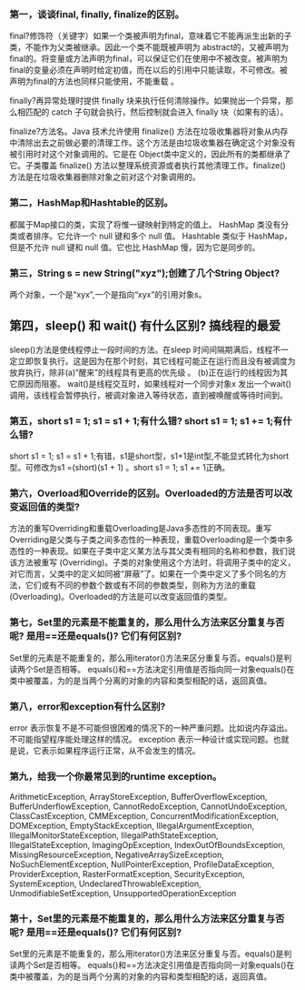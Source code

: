 ### 第一，谈谈final, finally, finalize的区别。
  final?修饰符（关键字）如果一个类被声明为final，意味着它不能再派生出新的子类，不能作为父类被继承。因此一个类不能既被声明为 abstract的，又被声明为final的。将变量或方法声明为final，可以保证它们在使用中不被改变。被声明为final的变量必须在声明时给定初值，而在以后的引用中只能读取，不可修改。被声明为final的方法也同样只能使用，不能重载 。


  finally?再异常处理时提供 finally 块来执行任何清除操作。如果抛出一个异常，那么相匹配的 catch 子句就会执行，然后控制就会进入 finally 块（如果有的话）。


  finalize?方法名。Java 技术允许使用 finalize() 方法在垃圾收集器将对象从内存中清除出去之前做必要的清理工作。这个方法是由垃圾收集器在确定这个对象没有被引用时对这个对象调用的。它是在 Object类中定义的，因此所有的类都继承了它。子类覆盖 finalize() 方法以整理系统资源或者执行其他清理工作。finalize() 方法是在垃圾收集器删除对象之前对这个对象调用的。

### 第二，HashMap和Hashtable的区别。
  都属于Map接口的类，实现了将惟一键映射到特定的值上。
  HashMap 类没有分类或者排序。它允许一个 null 键和多个 null 值。
  Hashtable 类似于 HashMap，但是不允许 null 键和 null 值。它也比 HashMap 慢，因为它是同步的。

### 第三，String s = new String("xyz");创建了几个String Object?
  两个对象，一个是“xyx”,一个是指向“xyx”的引用对象s。

## 第四，sleep() 和 wait() 有什么区别? 搞线程的最爱
  sleep()方法是使线程停止一段时间的方法。在sleep 时间间隔期满后，线程不一定立即恢复执行。这是因为在那个时刻，其它线程可能正在运行而且没有被调度为放弃执行，除非(a)“醒来”的线程具有更高的优先级 。
  (b)正在运行的线程因为其它原因而阻塞。
  wait()是线程交互时，如果线程对一个同步对象x 发出一个wait()调用，该线程会暂停执行，被调对象进入等待状态，直到被唤醒或等待时间到。

### 第五，short s1 = 1; s1 = s1 + 1;有什么错? short s1 = 1; s1 += 1;有什么错?
  short s1 = 1; s1 = s1 + 1;有错，s1是short型，s1+1是int型,不能显式转化为short型。可修改为s1 =(short)(s1 + 1) 。short s1 = 1; s1 += 1正确。

### 第六，Overload和Override的区别。Overloaded的方法是否可以改变返回值的类型?
  方法的重写Overriding和重载Overloading是Java多态性的不同表现。重写Overriding是父类与子类之间多态性的一种表现，重载Overloading是一个类中多态性的一种表现。如果在子类中定义某方法与其父类有相同的名称和参数，我们说该方法被重写 (Overriding)。子类的对象使用这个方法时，将调用子类中的定义，对它而言，父类中的定义如同被“屏蔽”了。如果在一个类中定义了多个同名的方法，它们或有不同的参数个数或有不同的参数类型，则称为方法的重载(Overloading)。Overloaded的方法是可以改变返回值的类型。

### 第七，Set里的元素是不能重复的，那么用什么方法来区分重复与否呢? 是用==还是equals()? 它们有何区别?
  Set里的元素是不能重复的，那么用iterator()方法来区分重复与否。equals()是判读两个Set是否相等。
  equals()和==方法决定引用值是否指向同一对象equals()在类中被覆盖，为的是当两个分离的对象的内容和类型相配的话，返回真值。

### 第八，error和exception有什么区别?
  error 表示恢复不是不可能但很困难的情况下的一种严重问题。比如说内存溢出。不可能指望程序能处理这样的情况。
  exception 表示一种设计或实现问题。也就是说，它表示如果程序运行正常，从不会发生的情况。

### 第九，给我一个你最常见到的runtime exception。

  ArithmeticException, ArrayStoreException,
  BufferOverflowException, BufferUnderflowException,
  CannotRedoException, CannotUndoException,
  ClassCastException, CMMException,
  ConcurrentModificationException, DOMException,
  EmptyStackException, IllegalArgumentException,
  IllegalMonitorStateException, IllegalPathStateException,
  IllegalStateException, ImagingOpException,
  IndexOutOfBoundsException, MissingResourceException,
  NegativeArraySizeException, NoSuchElementException,
  NullPointerException, ProfileDataException,
  ProviderException, RasterFormatException, SecurityException,
  SystemException, UndeclaredThrowableException,
  UnmodifiableSetException, UnsupportedOperationException


### 第十，Set里的元素是不能重复的，那么用什么方法来区分重复与否呢? 是用==还是equals()? 它们有何区别?
  Set里的元素是不能重复的，那么用iterator()方法来区分重复与否。equals()是判读两个Set是否相等。
  equals()和==方法决定引用值是否指向同一对象equals()在类中被覆盖，为的是当两个分离的对象的内容和类型相配的话，返回真值。  
